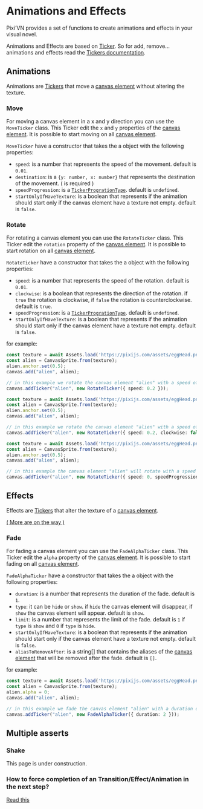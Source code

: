 # Animations and Effects

Pixi’VN provides a set of functions to create animations and effects in your visual novel.

Animations and Effects are based on [Ticker](/start/tickers). So for add, remove... animations and effects read the [Tickers documentation](/start/tickers).

## Animations

Animations are [Tickers](/start/tickers) that move a [canvas element](/start/canvas-components) without altering the texture.

### Move

For moving a canvas element in a x and y direction you can use the `MoveTicker` class.
This Ticker edit the `x` and `y` properties of the [canvas element](/start/canvas-components).
It is possible to start moving on all [canvas element](/start/canvas-components).

`MoveTicker` have a constructor that takes the a object with the following properties:

* `speed`: is a number that represents the speed of the movement. default is `0.01`.
* `destination`: is a `{y: number, x: number}` that represents the destination of the movement. ( is required )
* `speedProgression`: is a [`TickerProgrationType`](/start/tickers). default is `undefined`.
* `startOnlyIfHaveTexture`: is a boolean that represents if the animation should start only if the canvas element have a texture not empty. default is `false`.

### Rotate

For rotating a canvas element you can use the `RotateTicker` class.
This Ticker edit the `rotation` property of the [canvas element](/start/canvas-components).
It is possible to start rotation on all [canvas element](/start/canvas-components).

`RotateTicker` have a constructor that takes the a object with the following properties:

* `speed`: is a number that represents the speed of the rotation. default is `0.01`.
* `clockwise`: is a boolean that represents the direction of the rotation. if `true` the rotation is clockwise, if `false` the rotation is counterclockwise. default is `true`.
* `speedProgression`: is a [`TickerProgrationType`](/start/tickers). default is `undefined`.
* `startOnlyIfHaveTexture`: is a boolean that represents if the animation should start only if the canvas element have a texture not empty. default is `false`.

for example:

```typescript
const texture = await Assets.load('https://pixijs.com/assets/eggHead.png');
const alien = CanvasSprite.from(texture);
alien.anchor.set(0.5);
canvas.add("alien", alien);

// in this example we rotate the canvas element "alien" with a speed of 0.2
canvas.addTicker("alien", new RotateTicker({ speed: 0.2 }));
```

```typescript
const texture = await Assets.load('https://pixijs.com/assets/eggHead.png');
const alien = CanvasSprite.from(texture);
alien.anchor.set(0.5);
canvas.add("alien", alien);

// in this example we rotate the canvas element "alien" with a speed of 0.2 and counterclockwise
canvas.addTicker("alien", new RotateTicker({ speed: 0.2, clockwise: false }, 2))
```

```typescript
const texture = await Assets.load('https://pixijs.com/assets/eggHead.png');
const alien = CanvasSprite.from(texture);
alien.anchor.set(0.5);
canvas.add("alien", alien);

// in this example the canvas element "alien" will rotate with a speed of 0 and the speed will increase linearly until it reaches 0.5
canvas.addTicker("alien", new RotateTicker({ speed: 0, speedProgression: { type: "linear", amt: 0.001, limit: 0.5 } }))
```

## Effects

Effects are [Tickers](/start/tickers) that alter the texture of a [canvas element](/start/canvas-components).

[( More are on the way )](https://github.com/DRincs-Productions/pixi-vn/issues/20)

### Fade

For fading a canvas element you can use the `FadeAlphaTicker` class.
This Ticker edit the `alpha` property of the [canvas element](/start/canvas-components).
It is possible to start fading on all [canvas element](/start/canvas-components).

`FadeAlphaTicker` have a constructor that takes the a object with the following properties:

* `duration`: is a number that represents the duration of the fade. default is `1`.
* `type`: it can be `hide` or `show`. if `hide` the canvas element will disappear, if `show` the canvas element will appear. default is `show`.
* `limit`: is a number that represents the limit of the fade. default is `1` if `type` is `show` and `0` if `type` is `hide`.
* `startOnlyIfHaveTexture`: is a boolean that represents if the animation should start only if the canvas element have a texture not empty. default is `false`.
* `aliasToRemoveAfter`: is a string[] that contains the aliases of the [canvas element](/start/canvas-components) that will be removed after the fade. default is `[]`.

for example:

```typescript
const texture = await Assets.load('https://pixijs.com/assets/eggHead.png');
const alien = CanvasSprite.from(texture);
alien.alpha = 0;
canvas.add("alien", alien);

// in this example we fade the canvas element "alien" with a duration of 2 seconds
canvas.addTicker("alien", new FadeAlphaTicker({ duration: 2 }));
```

## Multiple asserts

### Shake

This page is under construction.

### How to force completion of an Transition/Effect/Animation in the next step?

[Read this](/other/various-answers#how-to-force-completion-of-an-transition-effect-animation-in-the-next-step)
